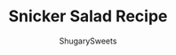 ---
layout: ../../layouts/MarkdownPostLayout.astro
title: Snicker Salad Recipe
author: ShugarySweets
pubDate: 2019-05-13
description: "Snicker Caramel Apple Salad recipe is the perfect dessert for your next potluck. Whether serving this to your family or a crowd, its always a 5 star recipe!"
image_url: https://www.shugarysweets.com/wp-content/uploads/2019/04/snicker-candy-apple-salad-5.jpg
tags: ["Side Dishes","American"]
calories: 327
protein: 7
carbohydrates: 39
fats: 18
fiber: 3
ingredients: ["1/2 cup granulated sugar"," 1 large pasteurized egg (optional)"," 1 Tablespoon cider vinegar"," 1 Tablespoon all-purpose flour"," 4 cups apples, diced"," 1 can (20 ounce) crushed pineapple, drained"," 8 ounce Cool Whip, thawed"," 1 1/2 cup salted peanuts","3 full size Snickers bars, diced"]
serves: 12
time: "1 hour 10 minutes"
prepTime: "10 minutes"
instructions: ["In a small saucepan, whisk together the sugar, egg, vinegar and flour.","Heat egg mixture over medium heat and whisk it constantly until thickens. This will take 5-10 minutes. Remove from heat and cool completely.","Fold in chopped apples and drained pineapple. Stir together.","Fold in Cool Whip and refrigerate one hour or until ready to serve.","Right before serving add peanuts and snickers bars. Enjoy!"]
nutrition: ["327 calories","39 grams carbohydrates","17 milligrams cholesterol","18 grams fat","3 grams fiber","7 grams protein","7 grams saturated fat","121 milligrams sodium","32 grams sugar","0 grams trans fat","9 grams unsaturated fat"]
---